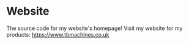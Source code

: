 # Website
The source code for my website's homepage!
Visit my website for my products: https://www.tbmachines.co.uk
